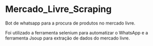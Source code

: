 # Mercado_Livre_Scraping

Bot de whatsapp para a procura de produtos no mercado livre.

Foi utilizado a ferramenta selenium para automatizar o WhatsApp e a ferramenta Jsoup para extração de dados do mercado livre.
